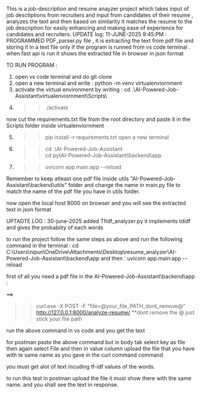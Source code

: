 This is a job-description and resume anayzer project which takes input of job desctiptions from recruiters and input from candidates of their resume , analyzes the text and then based on similarity it matches the resume to the job description for easily enhancing and making ease of experience for candidates and recruiters.
UPDATE log:
11-JUNE-2025
9:45:PM : PROGRAMMED PDF_parser.py file , it is extracting the text from pdf file and storing it in a text file only if the program is runned from vs code terminal .
when fast api is run it shows the extracted file in browser in json format

TO RUN PROGRAM :

1. open vs code terminal and do git clone
2. open a new terminal and write :
   python -m venv virtualenviornment
3. activate the virtual environment by writing :
   cd .\AI-Powered-Job-Assistant\virtualenviornment\Scripts\
4. > > ./activate

now cut the requirements.txt file from the root directory and paste it in the Scripts folder inside virtualenviornment

5. > > pip install -r requirements.txt
   > > open a new terminal
6. > > cd .\AI-Powered-Job-Assistant\
cd pytAI-Powered-Job-Assistant\backend\app
7. > > uvicorn app.main:app --reload

Remember to keep atleast one pdf file inside utils "AI-Powered-Job-Assistant\backend\utils"
folder and change the name in main.py file to match the name of the pdf file you have in utils folder.

now open the local host 8000 on browser and you will see the extracted text in json format

UPTADTE LOG : 30-june-2025
added Tfidf_analyzer.py it implements tdidf and gives the probabiity of each words

to run the project follow the same steps as above and run the following command in the terminal :
cd C:\Users\nipun\OneDrive\Attachments\Desktop\resume_analyzer\AI-Powered-Job-Assistant\backend\app
and then : uvicorn app.main:app --reload

first of all you need a pdf file in the AI-Powered-Job-Assistant\backend\app :

==>

> > curl.exe -X POST -F "file=@your_file_PATH_dont_remove@" http://127.0.0.1:8000/analyze-resume/
> > \*\*dont remove the @ just stick your file path

run the above command in vs code and you get the text

for postman paste the above command but
in body tak select key as file then again select File and then in value column upload the file that you have with te same name as you gave in the curl command command

you must get alot of text incuding tf-idf values of the words.

to run this test in postman
upload the file it must show there with the same name. 
and you shall see the text in response.